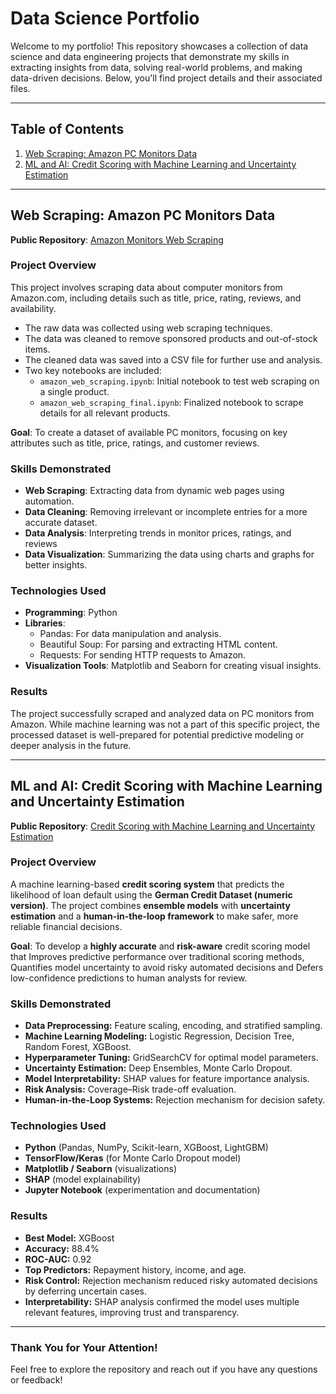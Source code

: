 # Data Science Portfolio  

Welcome to my portfolio! This repository showcases a collection of data science and data engineering projects that demonstrate my skills in extracting insights from data, solving real-world problems, and making data-driven decisions. Below, you'll find project details and their associated files.

---

## Table of Contents  

1. [Web Scraping: Amazon PC Monitors Data](#web-scraping-amazon-pc-monitors-data)
2. [ML and AI: Credit Scoring with Machine Learning and Uncertainty Estimation](#ml-and-ai-credit-scoring-with-machine-learning-and-uncertainty-estimation)

---

## Web Scraping: Amazon PC Monitors Data  

**Public Repository**: [Amazon Monitors Web Scraping](https://github.com/arunabiz/amazon-monitors-web-scraping.git)  

### Project Overview  
This project involves scraping data about computer monitors from Amazon.com, including details such as title, price, rating, reviews, and availability.  

- The raw data was collected using web scraping techniques.
- The data was cleaned to remove sponsored products and out-of-stock items.
- The cleaned data was saved into a CSV file for further use and analysis.
- Two key notebooks are included:
  - `amazon_web_scraping.ipynb`: Initial notebook to test web scraping on a single product.  
  - `amazon_web_scraping_final.ipynb`: Finalized notebook to scrape details for all relevant products. 

**Goal**: To create a dataset of available PC monitors, focusing on key attributes such as title, price, ratings, and customer reviews.
  
### Skills Demonstrated  
- **Web Scraping**: Extracting data from dynamic web pages using automation.
- **Data Cleaning**: Removing irrelevant or incomplete entries for a more accurate dataset.
- **Data Analysis**: Interpreting trends in monitor prices, ratings, and reviews 
- **Data Visualization**: Summarizing the data using charts and graphs for better insights.

### Technologies Used  
- **Programming**: Python  
- **Libraries**:
  - Pandas: For data manipulation and analysis.
  - Beautiful Soup: For parsing and extracting HTML content.
  - Requests: For sending HTTP requests to Amazon.
- **Visualization Tools**: Matplotlib and Seaborn for creating visual insights.

### Results  
The project successfully scraped and analyzed data on PC monitors from Amazon. While machine learning was not a part of this specific project, the processed dataset is well-prepared for potential predictive modeling or deeper analysis in the future.  

---

## ML and AI: Credit Scoring with Machine Learning and Uncertainty Estimation

**Public Repository**: [Credit Scoring with Machine Learning and Uncertainty Estimation](https://github.com/arunabiz/Credit-Scoring-Using-Machine-Learning-Techniques.git)  

### Project Overview
A machine learning-based **credit scoring system** that predicts the likelihood of loan default using the **German Credit Dataset (numeric version)**. The project combines **ensemble models** with **uncertainty estimation** and a **human-in-the-loop framework** to make safer, more reliable financial decisions.

**Goal**: To develop a **highly accurate** and **risk-aware** credit scoring model that Improves predictive performance over traditional scoring methods, Quantifies model uncertainty to avoid risky automated decisions and Defers low-confidence predictions to human analysts for review.
  
### Skills Demonstrated
- **Data Preprocessing:** Feature scaling, encoding, and stratified sampling.
- **Machine Learning Modeling:** Logistic Regression, Decision Tree, Random Forest, XGBoost.
- **Hyperparameter Tuning:** GridSearchCV for optimal model parameters.
- **Uncertainty Estimation:** Deep Ensembles, Monte Carlo Dropout.
- **Model Interpretability:** SHAP values for feature importance analysis.
- **Risk Analysis:** Coverage–Risk trade-off evaluation.
- **Human-in-the-Loop Systems:** Rejection mechanism for decision safety.

### Technologies Used  
- **Python** (Pandas, NumPy, Scikit-learn, XGBoost, LightGBM)
- **TensorFlow/Keras** (for Monte Carlo Dropout model)
- **Matplotlib / Seaborn** (visualizations)
- **SHAP** (model explainability)
- **Jupyter Notebook** (experimentation and documentation)

### Results
- **Best Model:** XGBoost  
- **Accuracy:** 88.4%  
- **ROC-AUC:** 0.92  
- **Top Predictors:** Repayment history, income, and age.  
- **Risk Control:** Rejection mechanism reduced risky automated decisions by deferring uncertain cases.
- **Interpretability:** SHAP analysis confirmed the model uses multiple relevant features, improving trust and transparency.

---

### Thank You for Your Attention!  
Feel free to explore the repository and reach out if you have any questions or feedback!  
